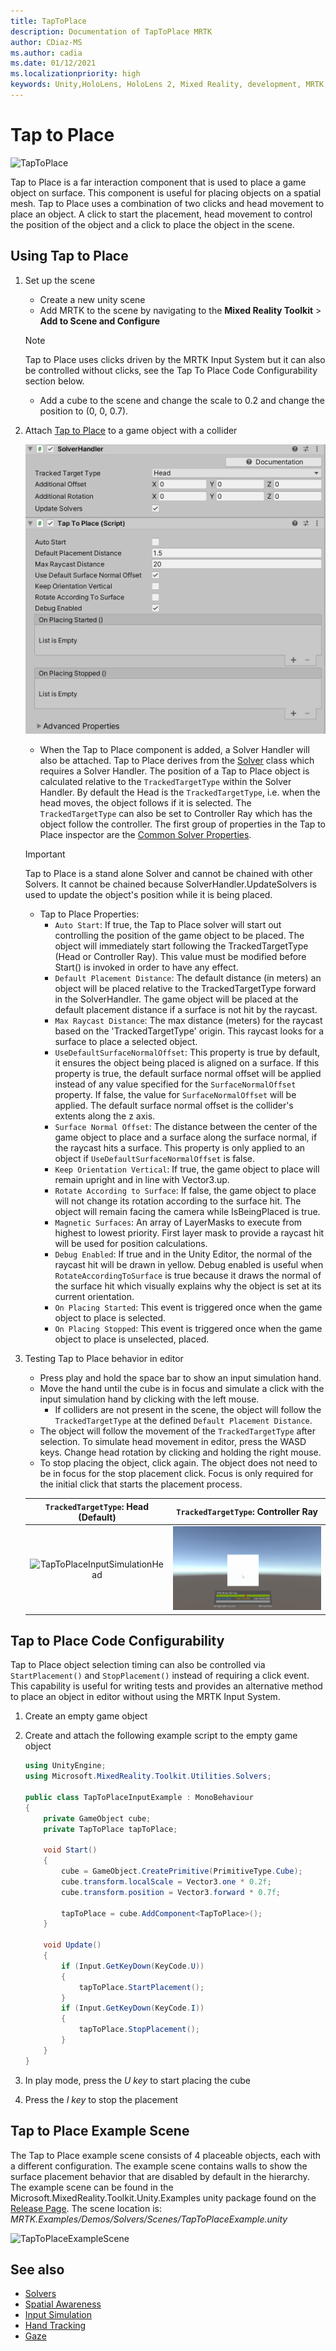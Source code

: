 ```yaml
---
title: TapToPlace
description: Documentation of TapToPlace MRTK
author: CDiaz-MS
ms.author: cadia
ms.date: 01/12/2021
ms.localizationpriority: high
keywords: Unity,HoloLens, HoloLens 2, Mixed Reality, development, MRTK, Tap to Place,
---
```


# Tap to Place

![TapToPlace](../../images/solver/tap-to-place/TapToPlaceIntroGif.gif)

Tap to Place is a far interaction component that is used to place a game object on surface. This component is useful for placing objects on a spatial mesh. Tap to Place uses a combination of two clicks and head movement to place an object. A click to start the placement, head movement to control the position of the object and a click to place the object in the scene.

## Using Tap to Place

1. Set up the scene
    - Create a new unity scene
    - Add MRTK to the scene by navigating to the **Mixed Reality Toolkit** > **Add to Scene and Configure**
    > [!NOTE]
    > Tap to Place uses clicks driven by the MRTK Input System but it can also be controlled without clicks, see the Tap To Place Code Configurability section below.
    - Add a cube to the scene and change the scale to 0.2 and change the position to (0, 0, 0.7).
1. Attach [Tap to Place](xref:Microsoft.MixedReality.Toolkit.Utilities.Solvers.TapToPlace) to a game object with a collider

    ![TapToPlaceInspector](../../images/solver/tap-to-place/TapToPlaceInspector2.png)

    - When the Tap to Place component is added, a Solver Handler will also be attached. Tap to Place derives from the [Solver](Solver.md) class which requires a Solver Handler. The position of a Tap to Place object is calculated relative to the `TrackedTargetType` within the Solver Handler. By default the Head is the `TrackedTargetType`, i.e. when the head moves, the object follows if it is selected.  The `TrackedTargetType` can also be set to Controller Ray which has the object follow the controller. The first group of properties in the Tap to Place inspector are the [Common Solver Properties](Solver.md#common-solver-properties).  
    > [!IMPORTANT]
    > Tap to Place is a stand alone Solver and cannot be chained with other Solvers. It cannot be chained because SolverHandler.UpdateSolvers is used to update the object's position while it is being placed.
    - Tap to Place Properties:
        - `Auto Start`: If true, the Tap to Place solver will start out controlling the position of the game object to be placed. The object will immediately start following the TrackedTargetType (Head or Controller Ray). This value must be modified before Start() is invoked in order to have any effect.
        - `Default Placement Distance`: The default distance (in meters) an object will be placed relative to the TrackedTargetType forward in the SolverHandler. The game object will be placed at the default placement distance if a surface is not hit by the raycast.
        - `Max Raycast Distance`: The max distance (meters) for the raycast based on the 'TrackedTargetType' origin. This raycast looks for a surface to place a selected object.
        - `UseDefaultSurfaceNormalOffset`: This property is true by default, it ensures the object being placed is aligned on a surface. If this property is true, the default surface normal offset will be applied instead of any value specified for the `SurfaceNormalOffset` property. If false, the value for `SurfaceNormalOffset` will be applied. The default surface normal offset is the collider's extents along the z axis.
        - `Surface Normal Offset`: The distance between the center of the game object to place and a surface along the surface normal, if the raycast hits a surface. This property is only applied to an object if `UseDefaultSurfaceNormalOffset` is false.
        - `Keep Orientation Vertical`: If true, the game object to place will remain upright and in line with Vector3.up.
        - `Rotate According to Surface`: If false, the game object to place will not change its rotation according to the surface hit.  The object will remain facing the camera while IsBeingPlaced is true.
        - `Magnetic Surfaces`: An array of LayerMasks to execute from highest to lowest priority. First layer mask to provide a raycast hit will be used for position calculations.
        - `Debug Enabled`: If true and in the Unity Editor, the normal of the raycast hit will be drawn in yellow. Debug enabled is useful when `RotateAccordingToSurface` is true because it draws the normal of the surface hit which visually explains why the object is set at its current orientation.
        - `On Placing Started`: This event is triggered once when the game object to place is selected.
        - `On Placing Stopped`: This event is triggered once when the game object to place is unselected, placed.

1. Testing Tap to Place behavior in editor
    - Press play and hold the space bar to show an input simulation hand.
    - Move the hand until the cube is in focus and simulate a click with the input simulation hand by clicking with the left mouse.
        - If colliders are not present in the scene, the object will follow the `TrackedTargetType` at the defined `Default Placement Distance`.
    - The object will follow the movement of the `TrackedTargetType` after selection. To simulate head movement in editor, press the WASD keys. Change head rotation by clicking and holding the right mouse.
    - To stop placing the object, click again.  The object does not need to be in focus for the stop placement click. Focus is only required for the initial click that starts the placement process.

    `TrackedTargetType`: Head (Default) |  `TrackedTargetType`: Controller Ray
    :-------------------------:|:-------------------------:
    ![TapToPlaceInputSimulationHead](../../images/solver/tap-to-place/TapToPlaceInputSimulationHead.gif)  |  ![TapToPlaceInputSimulationControllerRay](../../images/solver/tap-to-place/TapToPlaceInputSimulationControllerRay.gif)

## Tap to Place Code Configurability

Tap to Place object selection timing can also be controlled via `StartPlacement()` and `StopPlacement()` instead of requiring a click event. This capability is useful for writing tests and provides an alternative method to place an object in editor without using the MRTK Input System.

1. Create an empty game object
1. Create and attach the following example script to the empty game object

    ```c#
    using UnityEngine;
    using Microsoft.MixedReality.Toolkit.Utilities.Solvers;

    public class TapToPlaceInputExample : MonoBehaviour
    {
        private GameObject cube;
        private TapToPlace tapToPlace;

        void Start()
        {
            cube = GameObject.CreatePrimitive(PrimitiveType.Cube);
            cube.transform.localScale = Vector3.one * 0.2f;
            cube.transform.position = Vector3.forward * 0.7f;

            tapToPlace = cube.AddComponent<TapToPlace>();
        }

        void Update()
        {
            if (Input.GetKeyDown(KeyCode.U))
            {
                tapToPlace.StartPlacement();
            }
            if (Input.GetKeyDown(KeyCode.I))
            {
                tapToPlace.StopPlacement();
            }
        }
    }
    ```

1. In play mode, press the *U key* to start placing the cube
1. Press the *I key* to stop the placement

## Tap to Place Example Scene

The Tap to Place example scene consists of 4 placeable objects, each with a different configuration. The example scene contains walls to show the surface placement behavior that are disabled by default in the hierarchy. The example scene can be found in the Microsoft.MixedReality.Toolkit.Unity.Examples unity package found on the [Release Page](https://github.com/Microsoft/MixedRealityToolkit-Unity/releases). The scene location is: *MRTK.Examples/Demos/Solvers/Scenes/TapToPlaceExample.unity*

![TapToPlaceExampleScene](../../images/solver/tap-to-place/TapToPlaceExampleScene.gif)

## See also

- [Solvers](Solver.md)
- [Spatial Awareness](SpatialAwareness/SpatialAwarenessGettingStarted.md)
- [Input Simulation](InputSimulation/InputSimulationService.md)
- [Hand Tracking](Input/HandTracking.md)
- [Gaze](Input/Gaze.md)
